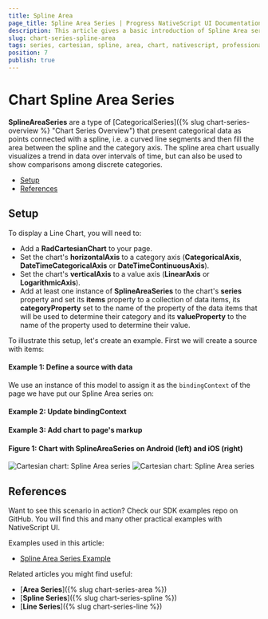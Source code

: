 ```yaml
---
title: Spline Area
page_title: Spline Area Series | Progress NativeScript UI Documentation
description: This article gives a basic introduction of Spline Area series and continues with a sample scenario of how Spline Area series are used.
slug: chart-series-spline-area
tags: series, cartesian, spline, area, chart, nativescript, professional, ui
position: 7
publish: true
---
```


# Chart Spline Area Series

**SplineAreaSeries** are a type of [CategoricalSeries]({% slug chart-series-overview %} "Chart Series Overview") that present categorical data as points connected with a spline, i.e. a curved line segments and then fill the area between the spline and the category axis. The spline area chart usually visualizes a trend in data over intervals of time, but can also be used to show comparisons among discrete categories.

* [Setup](#setup)
* [References](#references)

## Setup

To display a Line Chart, you will need to:
* Add a **RadCartesianChart** to your page.
* Set the chart's **horizontalAxis** to a category axis (**CategoricalAxis**, **DateTimeCategoricalAxis** or **DateTimeContinuousAxis**).
* Set the chart's **verticalAxis** to a value axis (**LinearAxis** or **LogarithmicAxis**).
* Add at least one instance of **SplineAreaSeries**  to the chart's **series** property and set its **items** property to a collection of data items, its **categoryProperty** set to the name of the property of the data items that will be used to determine their category and its **valueProperty** to the name of the property used to determine their value.

To illustrate this setup, let's create an example. First we will create a source with items:

#### Example 1: Define a source with data

<snippet id='categorical-source-ts'/>

We use an instance of this model to assign it as the `bindingContext` of the page we have put our Spline Area series on:

#### Example 2: Update bindingContext

<snippet id='spline-area-series-binding-context'/>

#### Example 3: Add chart to page's markup

<snippet id='spline-area-series-xml'/>

#### Figure 1: Chart with SplineAreaSeries on Android (left) and iOS (right)

![Cartesian chart: Spline Area series](../../../../img/ns_ui/chart_series_spline_area_android.png "Spline Area series on Android.") ![Cartesian chart: Spline Area series](../../../../img/ns_ui/chart_series_spline_area_ios.png "Spline Area series on iOS.")

## References

Want to see this scenario in action?
Check our SDK examples repo on GitHub. You will find this and many other practical examples with NativeScript UI.

Examples used in this article:

* [Spline Area Series Example](https://github.com/NativeScript/nativescript-ui-samples/tree/master/chart/app/examples/series/area)

Related articles you might find useful:

* [**Area Series**]({% slug chart-series-area %})
* [**Spline Series**]({% slug chart-series-spline %})
* [**Line Series**]({% slug chart-series-line %})
